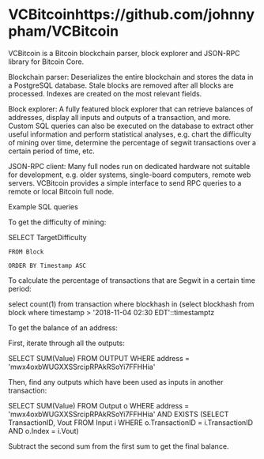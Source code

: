 # VCBitcoinhttps://github.com/johnnypham/VCBitcoin

VCBitcoin is a Bitcoin blockchain parser, block explorer and JSON-RPC library for Bitcoin Core.

Blockchain parser: Deserializes the entire blockchain and stores the data in a PostgreSQL database. Stale blocks are removed after all blocks are processed. Indexes are created on the most relevant fields.

Block explorer: A fully featured block explorer that can retrieve balances of addresses, display all inputs and outputs of a transaction, and more. Custom SQL queries can also be executed on the database to extract other useful information and perform statistical analyses, e.g. chart the difficulty of mining over time, determine the percentage of segwit transactions over a certain period of time, etc.

JSON-RPC client: Many full nodes run on dedicated hardware not suitable for development, e.g. older systems, single-board computers, remote web servers. VCBitcoin provides a simple interface to send RPC queries to a remote or local Bitcoin full node.



Example SQL queries



To get the difficulty of mining:

SELECT TargetDifficulty

    FROM Block

    ORDER BY Timestamp ASC


To calculate the percentage of transactions that are Segwit in a certain time period:

select count(1) from transaction where blockhash in (select blockhash from block where timestamp > '2018-11-04 02:30 EDT'::timestamptz


To get the balance of an address:

First, iterate through all the outputs:

SELECT SUM(Value) 
FROM OUTPUT 
WHERE address = 'mwx4oxbWUGXXSSrcipRPAkRSoYi7FFHHia'

Then, find any outputs which have been used as inputs in another transaction:

SELECT SUM(Value) 
FROM Output o
WHERE address = 'mwx4oxbWUGXXSSrcipRPAkRSoYi7FFHHia' AND 
EXISTS (SELECT TransactionID, Vout FROM Input i WHERE
	   o.TransactionID = i.TransactionID AND 
	   o.Index = i.Vout)

Subtract the second sum from the first sum to get the final balance.





